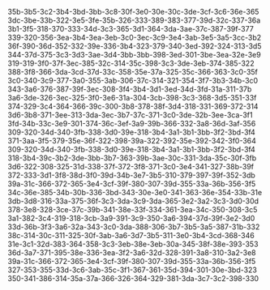 35b-3b5-3c2-3b4-3bd-3bb-3c8-30f-3e0-30e-30c-3de-3cf-3c6-36e-365
3dc-3be-33b-322-3e5-3fe-35b-326-333-389-383-377-39d-32c-337-36a
3b1-3f5-318-370-333-34d-3c3-365-3d1-364-3da-3ae-37c-387-39f-377
339-320-356-3ea-3b4-3ea-3eb-3c0-3ec-3c9-3e4-3ab-3e5-3a5-3cc-3b2
36f-390-36d-352-332-39e-336-3b4-323-379-340-3ed-392-324-313-3d5
344-37d-375-3c3-3d3-3ae-3d4-3bb-3bb-398-3ed-301-3be-3ea-32e-3e9
319-319-3f0-37f-3ec-385-32c-314-35c-398-3c3-3de-3eb-374-385-322
388-3f8-366-3da-3cd-37d-33c-358-35e-37a-325-35c-366-363-3c0-35f
3c0-340-3c9-377-3a0-355-3ab-306-37c-314-321-354-3f7-3b3-34b-3c0
343-3a6-376-387-39f-3ec-308-3f4-3b4-3d1-3ed-34d-3fd-31a-311-37b
3a6-3de-326-3ec-325-3f0-3e6-31a-304-3cb-398-3c3-368-3d5-351-33f
374-329-3c4-364-366-39c-300-3b8-378-38f-3d4-318-331-369-372-314
3d6-3b8-371-3ee-313-3da-3ec-3b7-37c-371-3c0-3de-32b-3ee-3ca-3f1
3fd-34b-33c-3e9-301-374-36c-3ef-3a9-39b-366-332-3a8-36d-3af-356
309-320-34d-340-3fb-338-3d0-39e-318-3b4-3a1-3b1-3bb-3f2-3bd-3f4
371-3aa-3f5-379-35e-36f-322-398-39a-322-392-35e-392-342-3f0-364
309-320-34d-340-3fb-338-3d0-39e-318-3b4-3a1-3b1-3bb-3f2-3bd-3f4
318-3b4-39c-3b2-3de-3bb-3b7-363-39b-3ae-30c-331-3da-35c-30f-3fb
3d6-322-308-325-31d-338-37f-372-3f8-371-3c0-3e4-341-327-38b-39f
372-333-3d1-3f8-38d-3f0-39d-34b-3e7-3b5-310-379-397-39f-352-3db
39a-31c-366-372-365-3e4-3cf-39f-380-307-39d-355-33a-36b-356-3f5
34c-36e-385-34b-30b-336-3bd-343-30e-3e0-341-363-36e-354-33b-31e
3db-3d8-316-33a-375-36f-3c3-3da-3c9-3da-365-3e2-3a2-3c3-3d0-30d
378-3e8-328-3ce-37c-39b-341-38e-33f-334-361-3ea-34c-350-308-3c5
3a1-382-3c4-319-318-3cb-3a9-391-3c9-350-3a6-394-37d-39f-3e2-3d0
33d-36b-3f3-3a6-32a-343-3c0-3da-388-306-3b7-3b5-3a5-387-31b-332
38c-314-30c-311-325-30f-3ab-3a6-3d7-3b5-311-3e0-3b4-3cd-368-346
31e-3c1-32d-383-364-358-3c3-3eb-38e-3eb-30a-345-38f-38e-393-353
36d-3a7-371-395-38e-336-3ea-3f2-3a6-32d-328-391-3a8-310-3a2-3e8
39a-31c-366-372-365-3e4-3cf-39f-380-307-39d-355-33a-36b-356-3f5
327-353-355-33d-3c6-3ab-35c-3f1-367-361-35d-394-301-30e-3bd-323
350-341-386-314-35a-37a-366-326-364-329-381-3da-3c7-3c2-398-330
